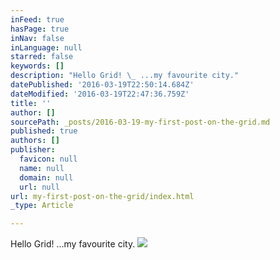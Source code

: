 ```yaml
---
inFeed: true
hasPage: true
inNav: false
inLanguage: null
starred: false
keywords: []
description: "Hello Grid! \_ ...my favourite city."
datePublished: '2016-03-19T22:50:14.684Z'
dateModified: '2016-03-19T22:47:36.759Z'
title: ''
author: []
sourcePath: _posts/2016-03-19-my-first-post-on-the-grid.md
published: true
authors: []
publisher:
  favicon: null
  name: null
  domain: null
  url: null
url: my-first-post-on-the-grid/index.html
_type: Article

---
```

Hello Grid!   ...my favourite city.
![](https://the-grid-user-content.s3-us-west-2.amazonaws.com/c51d2468-a6e5-4960-90e7-72810cd4329d.jpg)
